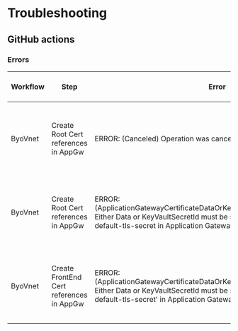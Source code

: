# Troubleshooting

## GitHub actions

### Errors

Workflow | Step | Error | What it means | Action to take
---|---|---|---|---
ByoVnet | Create Root Cert references in AppGw | ERROR: (Canceled) Operation was canceled. | The Az commands for Application Gateway seem to do this frequently | Re-run
ByoVnet | Create Root Cert references in AppGw | ERROR: (ApplicationGatewayCertificateDataOrKeyVaultSecretIdMustBeSpecified) Either Data or KeyVaultSecretId must be specified for Certificate /cert-default-tls-secret in Application Gateway. | Seen when existing apps using certs are present and running in the cluster |
ByoVnet | Create FrontEnd Cert references in AppGw | ERROR: (ApplicationGatewayCertificateDataOrKeyVaultSecretIdMustBeSpecified) Either Data or KeyVaultSecretId must be specified for Certificate /cert-default-tls-secret' in Application Gateway. | Seen when existing apps using certs are present and running in the cluster |
